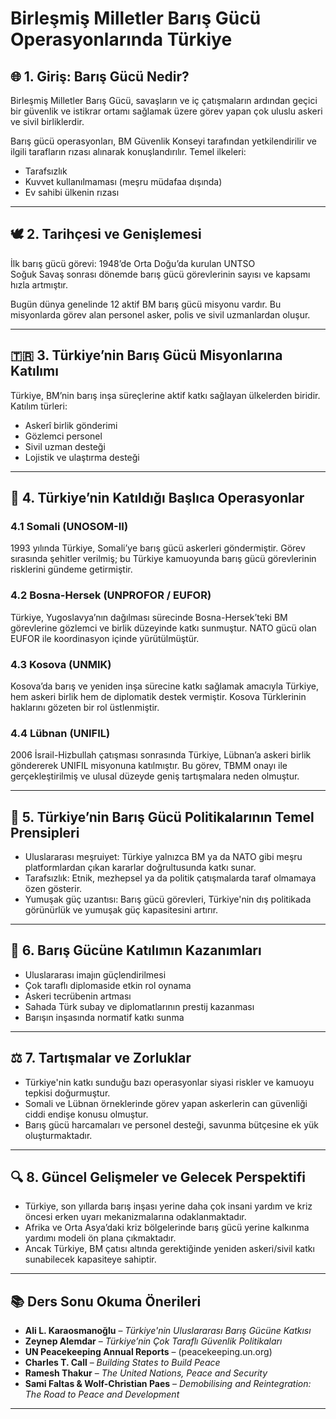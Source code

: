 # Birleşmiş Milletler Barış Gücü Operasyonlarında Türkiye

## 🌐 1. Giriş: Barış Gücü Nedir?

Birleşmiş Milletler Barış Gücü, savaşların ve iç çatışmaların ardından geçici bir güvenlik ve istikrar ortamı sağlamak üzere görev yapan çok uluslu askeri ve sivil birliklerdir.

Barış gücü operasyonları, BM Güvenlik Konseyi tarafından yetkilendirilir ve ilgili tarafların rızası alınarak konuşlandırılır. Temel ilkeleri:

- Tarafsızlık
- Kuvvet kullanılmaması (meşru müdafaa dışında)
- Ev sahibi ülkenin rızası

---

## 🕊️ 2. Tarihçesi ve Genişlemesi

İlk barış gücü görevi: 1948’de Orta Doğu’da kurulan UNTSO  
Soğuk Savaş sonrası dönemde barış gücü görevlerinin sayısı ve kapsamı hızla artmıştır.

Bugün dünya genelinde 12 aktif BM barış gücü misyonu vardır. Bu misyonlarda görev alan personel asker, polis ve sivil uzmanlardan oluşur.

---

## 🇹🇷 3. Türkiye’nin Barış Gücü Misyonlarına Katılımı

Türkiye, BM’nin barış inşa süreçlerine aktif katkı sağlayan ülkelerden biridir.  
Katılım türleri:

- Askerî birlik gönderimi
- Gözlemci personel
- Sivil uzman desteği
- Lojistik ve ulaştırma desteği

---

## 📍 4. Türkiye’nin Katıldığı Başlıca Operasyonlar

### 4.1 Somali (UNOSOM-II)

1993 yılında Türkiye, Somali’ye barış gücü askerleri göndermiştir. Görev sırasında şehitler verilmiş; bu Türkiye kamuoyunda barış gücü görevlerinin risklerini gündeme getirmiştir.

### 4.2 Bosna-Hersek (UNPROFOR / EUFOR)

Türkiye, Yugoslavya’nın dağılması sürecinde Bosna-Hersek’teki BM görevlerine gözlemci ve birlik düzeyinde katkı sunmuştur. NATO gücü olan EUFOR ile koordinasyon içinde yürütülmüştür.

### 4.3 Kosova (UNMIK)

Kosova’da barış ve yeniden inşa sürecine katkı sağlamak amacıyla Türkiye, hem askeri birlik hem de diplomatik destek vermiştir. Kosova Türklerinin haklarını gözeten bir rol üstlenmiştir.

### 4.4 Lübnan (UNIFIL)

2006 İsrail-Hizbullah çatışması sonrasında Türkiye, Lübnan’a askeri birlik göndererek UNIFIL misyonuna katılmıştır. Bu görev, TBMM onayı ile gerçekleştirilmiş ve ulusal düzeyde geniş tartışmalara neden olmuştur.

---

## 🎯 5. Türkiye’nin Barış Gücü Politikalarının Temel Prensipleri

- Uluslararası meşruiyet: Türkiye yalnızca BM ya da NATO gibi meşru platformlardan çıkan kararlar doğrultusunda katkı sunar.
- Tarafsızlık: Etnik, mezhepsel ya da politik çatışmalarda taraf olmamaya özen gösterir.
- Yumuşak güç uzantısı: Barış gücü görevleri, Türkiye'nin dış politikada görünürlük ve yumuşak güç kapasitesini artırır.

---

## 🧭 6. Barış Gücüne Katılımın Kazanımları

- Uluslararası imajın güçlendirilmesi
- Çok taraflı diplomaside etkin rol oynama
- Askeri tecrübenin artması
- Sahada Türk subay ve diplomatlarının prestij kazanması
- Barışın inşasında normatif katkı sunma

---

## ⚖️ 7. Tartışmalar ve Zorluklar

- Türkiye'nin katkı sunduğu bazı operasyonlar siyasi riskler ve kamuoyu tepkisi doğurmuştur.
- Somali ve Lübnan örneklerinde görev yapan askerlerin can güvenliği ciddi endişe konusu olmuştur.
- Barış gücü harcamaları ve personel desteği, savunma bütçesine ek yük oluşturmaktadır.

---

## 🔍 8. Güncel Gelişmeler ve Gelecek Perspektifi

- Türkiye, son yıllarda barış inşası yerine daha çok insani yardım ve kriz öncesi erken uyarı mekanizmalarına odaklanmaktadır.
- Afrika ve Orta Asya’daki kriz bölgelerinde barış gücü yerine kalkınma yardımı modeli ön plana çıkmaktadır.
- Ancak Türkiye, BM çatısı altında gerektiğinde yeniden askeri/sivil katkı sunabilecek kapasiteye sahiptir.

---

## 📚 Ders Sonu Okuma Önerileri

- **Ali L. Karaosmanoğlu** – _Türkiye'nin Uluslararası Barış Gücüne Katkısı_
- **Zeynep Alemdar** – _Türkiye’nin Çok Taraflı Güvenlik Politikaları_
- **UN Peacekeeping Annual Reports** – (peacekeeping.un.org)
- **Charles T. Call** – _Building States to Build Peace_
- **Ramesh Thakur** – _The United Nations, Peace and Security_
- **Sami Faltas & Wolf-Christian Paes** – _Demobilising and Reintegration: The Road to Peace and Development_

---
